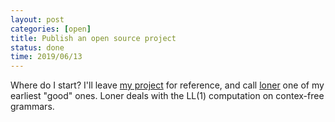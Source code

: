 ```yaml
---
layout: post
categories: [open]
title: Publish an open source project
status: done
time: 2019/06/13
---
```


Where do I start? I'll leave [my
project](https://gist.github.com/benknoble/7b3de965780f30fc9f6340a6830ad2c9) for
reference, and call [loner](https://github.com/benknoble/loner) one of my
earliest "good" ones. Loner deals with the LL(1) computation on contex-free
grammars.
